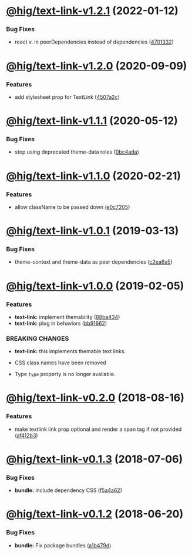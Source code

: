 # [@hig/text-link-v1.2.1](https://github.com/Autodesk/hig/compare/@hig/text-link@1.2.0...@hig/text-link@1.2.1) (2022-01-12)


### Bug Fixes

*  react v. in peerDependencies instead of dependencies ([4701332](https://github.com/Autodesk/hig/commit/4701332))

# [@hig/text-link-v1.2.0](https://github.com/Autodesk/hig/compare/@hig/text-link@1.1.1...@hig/text-link@1.2.0) (2020-09-09)


### Features

* add stylesheet prop for TextLink ([4507a2c](https://github.com/Autodesk/hig/commit/4507a2c))

# [@hig/text-link-v1.1.1](https://github.com/Autodesk/hig/compare/@hig/text-link@1.1.0...@hig/text-link@1.1.1) (2020-05-12)


### Bug Fixes

* stop using deprecated theme-data roles ([0bc4ada](https://github.com/Autodesk/hig/commit/0bc4ada))

# [@hig/text-link-v1.1.0](https://github.com/Autodesk/hig/compare/@hig/text-link@1.0.1...@hig/text-link@1.1.0) (2020-02-21)


### Features

* allow className to be passed down ([e0c7205](https://github.com/Autodesk/hig/commit/e0c7205))

# [@hig/text-link-v1.0.1](https://github.com/Autodesk/hig/compare/@hig/text-link@1.0.0...@hig/text-link@1.0.1) (2019-03-13)


### Bug Fixes

* theme-context and theme-data as peer dependencies ([c2ea6a5](https://github.com/Autodesk/hig/commit/c2ea6a5))

# [@hig/text-link-v1.0.0](https://github.com/Autodesk/hig/compare/@hig/text-link@0.2.0...@hig/text-link@1.0.0) (2019-02-05)


### Features

* **text-link:** implement themability ([88ba434](https://github.com/Autodesk/hig/commit/88ba434))
* **text-link:** plug in behaviors ([bb91662](https://github.com/Autodesk/hig/commit/bb91662))


### BREAKING CHANGES

* **text-link:** this implements themable text links.

* CSS class names have been removed
* Type `type` property is no longer available.

# [@hig/text-link-v0.2.0](https://github.com/Autodesk/hig/compare/@hig/text-link@0.1.3...@hig/text-link@0.2.0) (2018-08-16)


### Features

* make textlink link prop optional and render a span tag if not provided ([af412b3](https://github.com/Autodesk/hig/commit/af412b3))

<a name="@hig/text-link-v0.1.3"></a>
# [@hig/text-link-v0.1.3](https://github.com/Autodesk/hig/compare/@hig/text-link@0.1.2...@hig/text-link@0.1.3) (2018-07-06)


### Bug Fixes

* **bundle:** include dependency CSS ([f5a4a62](https://github.com/Autodesk/hig/commit/f5a4a62))

<a name="@hig/text-link-v0.1.2"></a>
# [@hig/text-link-v0.1.2](https://github.com/Autodesk/hig/compare/@hig/text-link@0.1.1...@hig/text-link@0.1.2) (2018-06-20)


### Bug Fixes

* **bundle:** Fix package bundles ([a1b479d](https://github.com/Autodesk/hig/commit/a1b479d))
